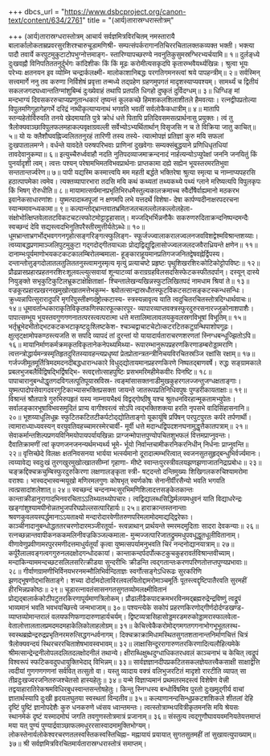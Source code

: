 +++
dbcs_url = "https://www.dsbcproject.org/canon-text/content/634/2761"
title = "(आर्य)तारास्रग्धरास्तोत्रम्"

+++
(आर्य)तारास्रग्धरास्तोत्रम्
आचार्य सर्वज्ञमित्रविरचितम्
नमस्तारायै 
बालार्कालोकताम्रप्रवरसुरशिरश्चारुचूडामणिश्री-
सम्पत्संपर्करागानतिचिररचितालक्तकव्यक्त भक्ती। 
भक्त्या पादौ तवार्ये करपुटमुकुटाटोपभुग्नोत्तमाङ्ग-
स्तारिण्यापच्छरण्ये नवनुतिकुसुमस्रग्भिरभ्यर्चयामि॥ १॥
दुर्लङ्‍ध्ये दुःखवह्नौ विनिपतिततनुर्दुर्भगः कांदिशीकः 
किं किं मूढः करोमीत्यसकृदपि कृतारम्भवैयर्थ्यखिन्नः। 
श्रुत्वा भूयः परेभ्यः क्षतनयन इव व्योम्नि चन्द्रार्कलक्ष्मी-
मालोकाशानिबद्धः परगतिगमनस्त्वां श्रये पापहन्त्रीम्॥ २॥
सर्वस्मिन् सत्त्वमार्गे ननु तव करुणा निर्विशेषं प्रवृत्ता 
तन्मध्ये तद्ग्रहेण ग्रहणमुपगतं मादृशस्याप्यवश्यम्। 
सामर्थ्यं च द्वितीयं सकलजगदघध्वान्ततिग्मांशुबिम्बं 
दुःख्येवाहं तथापि प्रतपति धिगहो दुष्कृतं दुर्विदग्धम्॥ ३॥
धिग्धिङ् मां मन्दभाग्यं दिवसकररुचाप्यप्रणूतान्धकारं 
तृष्यन्तं कूलकच्छे हिमशकलशिलाशीतले हैमवत्याः। 
रत्नद्वीपप्रतोल्या विपुलमणिगुहागेहगर्भे दरिद्रं 
नाथीकृत्याप्यनाथं भगवति भवतीं सर्वलोकैकधात्रीम्॥ ४॥
मातापि स्तन्यहेतोर्विरुवति तनये खेदमायाति पुत्रे 
क्रोधं धत्ते पितापि प्रतिदिवसमसत्प्रार्थनासु प्रयुक्तः। 
त्वं तु त्रैलोक्यवाञ्छाविपुलफलमहाकल्पवृक्षाग्रवल्ली 
सर्वेभ्योऽभ्यर्थितार्थान् विसृजसि न च ते विक्रिया जातु काचित्॥ ५॥
यो यः क्लैशौघवह्निज्वलिततनुरहं तारिणी तस्य तस्ये-
त्यात्मोपज्ञं प्रतिज्ञां कुरु मयि सफलां दुःखपातालमग्ने। 
वर्धन्ते यावदेते परुषपरिभवाः प्राणिनां दुखवेगाः 
सम्यक्संबुद्धयाने प्रणिधिधृतधियां तावदेवानुकम्पा॥ ६॥
इत्युच्चैरुर्ध्ववाहौ नदति नुतिपदव्याजमाक्रन्दनादं 
नार्हत्यन्योऽप्युपेक्षां जननि जनयितुं किं पुनर्यादृशी त्वम्। 
त्वत्तः पश्यन् परेषामभिमतविभवप्रार्थनाः प्राप्तकामा 
दह्ये सह्येन भूयस्तरमरतिभुवा सन्ततान्तर्ज्वरेण॥ ७॥
पापी यद्यस्मि कस्मात्त्वयि मम महती बर्द्धते भक्तिरेषा 
श्रुत्या स्मृत्या च नाम्नाप्यपहरसि हठात्पापमेका त्वमेव। 
त्यक्तव्यापारभारा तदसि मयि कथं कथ्यतां तथ्यकथ्ये 
पथ्यं ग्लाने मरिष्यत्यपि विपुलकृपः किं भिषग् रोरुधीति॥ ८॥
मायामात्सर्यमानप्रभृतिभिरधमैस्तुल्यकालक्रमाच्च 
स्वैर्दोषैर्वाह्यमानो मठकरभ इवानेकसाधारणांशः। 
युष्मत्पादाब्जपूजां न क्षणमपि लभे यत्तदर्थे विशेषा-
देषा कार्पण्यदीनाक्षरपदरचना स्यान्ममावन्ध्यकामा॥ ९॥
कल्पान्तोद्भ्रान्तवातभ्रमितजलचलल्लोलकल्लोलहेला-
संक्षोभोत्क्षिप्तवेलातटविकटचटत्स्फोटमोट्टाट्टहासात्। 
मज्जद्भिर्भिन्ननौकैः सकरुणरुदिताक्रन्दनिष्पन्दमन्दैः
स्वच्छन्दं देवि सद्यस्त्वदभिनुतिपरैस्तीरमुत्तीर्यतेऽब्धेः॥ १०॥
धूमभ्रान्ताभ्रगर्भोद्भवगगनगृहोत्सङ्गरिङ्गत्स्फुलिङ्ग-
स्फूर्जज्ज्वालाकरालज्वलनजवविशद्वेश्मविश्रान्तशय्याः। 
त्वय्याबद्धप्रणामाञ्जलिपुटमुकुटा गद्गदोद्गीतयाच्‍ञाः
प्रोद्यद्विद्युद्विलासोज्ज्वलजलदजवैराध्रियन्ते क्षणेन॥ ११॥
दानाम्भःपूर्यमाणोभयकटकटकालम्बिरोलम्बमाला-
हूङ्काराहूयमानप्रतिगजजनितद्वेषवह्नेर्द्विपस्य। 
दन्तान्तोत्तुङ्गदोलातलतुलिततनुस्त्वामनुस्मृत्य मृत्युं 
प्रत्याचष्टे प्रहृष्टः पृथुशिखरशिरःकोटिकोट्टोपविष्टः॥ १२॥
प्रौढप्रासप्रहारप्रहतनरशिरःशूलवल्ल्युत्सवायां 
शून्याटव्यां कराग्रग्रहविलसदसिस्फेटकस्फीतदर्पान्। 
दस्यून् दास्ये नियुङ्क्ते सभृकुटिकुटिलभ्रूकटाक्षेक्षिताक्षां-
श्चिन्तालेखन्यखिन्नस्फुटलिखितपदं नामधाम श्रियां ते॥ १३॥
वज्रकूरप्रहारप्रखरनखमुखोत्खातमत्तेभकुम्भ-
श्च्योतत्सान्द्रास्रधौतस्फूटविकटसटासङ्कटस्कन्धसन्धिः। 
क्रुध्यन्नापित्सुरारादुपरि मृगरिपुस्तीक्ष्णदंष्ट्रोत्कटास्य-
स्त्रस्यन्नावृत्य याति त्वदुचितरचितस्तोत्रदिग्धार्थवाचः॥ १४॥
धूमावर्तान्धकाराकृतिविकृतफणिस्फारफूत्कारपूर-
व्यापारव्याप्तवक्त्रस्फुरदुरुरसनारज्जुकोनाशपाशैः। 
पापात्सम्भूय भूयस्तवगुणगणनातत्परस्त्वत्परात्मा 
धत्ते मत्तालिमालावलयकुवलस्रगविभूषां विभूतिम्॥ १५॥
भर्तृभ्रूभेदभीतोद्भटकटकभटाकृष्टदुःश्लिष्टकेश-
श्चञ्चद्वाचाटचेटोत्कटरटितकटुग्रन्थिपाशोपगूढः। 
क्षुत्‍तृट्क्षामोपकण्ठस्त्यजति स सपदि व्यापदं तां दुरन्तां 
यो यायादार्यताराचरणशरणतां स्निग्धबन्धूज्झितोऽपि॥ १६॥
मायानिर्माणकर्मक्रमकृतविकृतानेकनेपथ्यमिथ्या-
रूपारम्भानुरूपप्रहरणकिरणाडम्बरोड्डामराणि। 
त्वत्तन्त्रोद्धार्यमन्त्रस्मृतिहृतदुरितस्यावहन्त्यप्रधृष्यां 
प्रेतप्रोतान्त्रतन्त्रीनिचयविरचितस्रञ्जि रक्षांसि रक्षाम्॥ १७॥
गर्जज्जीमूतमूर्तित्रिमदमदनदीबद्धधारान्धकारे
विधुद्‍द्योतायमानप्रहरणकिरणे निष्पतद्बाणवर्षे। 
रुद्धः सङ्ग्रामकाले प्रबलभुजबलैर्विद्विषद्भिर्द्विषद्भि-
स्त्वद्दत्तोत्साहपुष्टिः प्रसभमरिमहीमेकवीरः पिनष्टि॥ १८॥
पापाचारानुबन्धोद्धृतगदविगलत्पूतिपूयास्रविस्र-
त्वङ्मांसासक्तनाडीमुखकुहरगलज्जन्तुजग्धक्षताङ्गाः। 
युष्मत्पादोपसेवागदवरगुटिकाभ्यासभक्तिप्रसक्ता 
जायन्ते जातरूपप्रतिनिधिवपुषः पुण्डरीकायताक्षाः॥ १९॥
विश्रान्तं श्रौतपात्रे गुरुभिरुपहृतं यस्य नाम्नायभैक्ष्यं 
विद्वद्गोष्ठीषु यश्च श्रुतधनविरहान्मूकतामभ्युपेतः। 
सर्वालङ्कारभूषाविभवसमुदितं प्राप्य वागीश्वरत्वं 
सोऽपि त्वद्भक्तिशक्त्या हरति नृपसभे वादिसिंहासनानि॥ २०॥
भूशय्याधूलिधूम्रः स्फुटितकटितटीकर्पटोद्‍द्योतिताङ्गो 
यूकायूंषि प्रपिंषन् परपुटपुरतः कर्परे तर्पणार्थी। 
त्वामाराध्याध्यवस्यन् वरयुवतिवहच्चामरस्मेरचार्वी-
मूर्वी धत्ते मदान्धद्विपदशनघनामुद्धृत्तैकातपत्राम्॥ २१॥
सेवाकर्मान्तशिल्पप्रणयविनिमयोपायपर्यायखिन्नाः 
प्राग्जन्मोपात्तपुण्योपचितशुभफलं वित्तमप्राप्नुवन्तः। 
दैवातिक्रामणीं त्वां कृपणजनजनन्यर्थमभ्यर्थ्य भूमे-
र्भूयो निर्वान्तचामीकरनिकरनिधीन् निर्धनाः प्राप्नुवन्ति॥ २२॥
वृत्तिच्छेदे विलक्षः क्षतनिवसनया भार्यया भर्त्स्यमानो 
दूरादात्मम्भरित्वात् स्वजनसुतसुहृद्बन्धुभिर्वर्ज्यमानः। 
त्वय्यावेद्य स्वदुःखं तुरगखुरमुखोत्खातसीम्नां गृहाणा-
मीष्टे स्वान्तःपुरस्त्रीवलयझणझणाजातनिद्राप्रबोधः॥ २३॥
चङ्क्रद्दिक्‍चक्रचुम्बिस्फुरदुरुकिरणा लक्षणालङ्कृता स्त्री-
षट्दन्तो दन्तिमुख्यः शिखिगलकरुचिश्यामरोमा वराश्वः। 
भास्वद्भास्वन्मयूखो मणिरमलगुणः कोषभृत् स्वर्णकोषः 
सेनानीर्वीरसैन्यो भवति भगवति त्वत्प्रसादांशलेशात्॥ २४॥
स्वच्छन्दं चन्दनाम्भःसुरभिमणिशिलादत्तसङ्केतकान्तः 
कान्ताक्रीडानुरागादभिनवरचिताऽऽतिथ्यतथ्योपचारः। 
त्वद्विद्यालब्धसिद्धिर्मलयमधुवनं याति विद्याधरेन्द्रः 
खङ्गांशुश्यामपीनोन्नतभुजपरिघप्रोल्लसत्पारिहार्यः॥ २५॥
हाराक्रान्तस्तनान्ताः श्रवणकुवलयस्पर्द्धमानाऽऽयताक्ष्यो 
मन्दारोदारवेणीतरुणपरिमलामोदमाद्यद्‍द्विरेफाः। 
काञ्चीनादानुबन्धोद्धततरचरणोदारमञ्जीरतूर्या-
स्त्वन्नाथान् प्रार्थयन्ते स्मरमदमुदिताः सादरा देवकन्याः॥ २६॥
रत्नच्छन्नान्तवापीकनककमलिनीवज्रकिञ्जल्कमाला-
मुन्मज्जत्पारिजातद्रुममधुपवधूद्धूतधूलीवितानाम्। 
वीणावेणुप्रवीणामरपुररमणीदत्तमाधुर्यतूर्यां
कृत्वा युष्मत्सपर्यामनुभवति चिरं नन्दनोद्यानयात्राम्॥ २७॥
कर्पूरैलालवङ्गत्वगगुरुनलदक्षोदगन्धोदकायां। 
कान्ताकन्दर्पदर्पोत्कटकुचकुहरावर्तविश्रान्तवीच्याम्। 
मन्दाकिन्याममन्दच्छटसलिलसरित्क्रीडया सुन्दरीभिः
क्रीडन्ति त्वद्गतान्तःकरणपरिणतोत्तप्तपुण्यप्रभावाः॥ २८॥
गीर्वाणग्रामणीभिर्विनयभरनमन्मौलिभिर्वन्दिताज्ञः
स्वर्गोत्सङ्गेऽधिरूढः सुरकरिणि झणद्भूषणोद्भासिताङ्गे। 
शच्या दोर्दामदोलाविरलवलयितोद्दामरोमाञ्चमूर्तिः 
पूतस्त्वद्दृष्टिपातैरवति सुरमहीं हीरभिन्नप्रकोष्ठः॥ २९॥
चूडारत्नावतंसासनगतसुगतव्योमलक्ष्मीवितानं
प्रोद्यद्बालार्ककोटीपटुतरकिरणापूर्यमाणत्रिलोकम्। 
प्रौढालीढैकपादक्रमभरविनमद्ब्रह्मरुद्रेन्द्रविष्णुं 
त्वद्रूपं भाव्यमानं भवति भवभयच्छित्त्ये जन्मभाजाम्॥ ३०॥
पश्यन्त्येके सकोपं प्रहरणकिरणोद्गीर्णदोर्दण्डखण्ड-
व्याप्तव्योमान्तरालं वलयफणिफणादारुणाहार्यचर्यम्। 
द्विष्टव्यत्रासिहासोड्डमरडमरुकोड्डामरास्फालवेला-
वेतालोत्तालतालप्रमदमदमहाकेलिकोलाहलोग्रम्॥ ३१॥
केचित्त्वेकैकरोमोद्गमगतगगनाभोगभूभूतलस्थ-
स्वस्थब्रह्मेन्द्ररुद्रप्रभृतिनरमरुत्सिद्धगन्धर्वनागम्।
दिक्‍चक्राक्रामिधामस्थितसुगतशतानान्तनिर्माणचित्तं
चित्रं त्रैलोक्यवन्दयं स्थिरचररचिताशेषभावस्वभावम्॥ ३२॥
लाक्षासिन्दूररागारुणतरकिरणादित्यलौहित्यमेके 
श्रीमत्सान्द्रेन्द्रनीलोपलदलितदलक्षोदनीलं तथान्ये। 
क्षीराब्धिक्षुब्धदुग्धाधिकतरधवलं काञ्चनाभं च केचित् 
त्वद्रूपं विश्वरूपं स्फटिकवदुपधायुक्तिभेदाद् विभिन्नम्॥ ३३॥
सार्वज्ञज्ञानदीपप्रकटितसकलज्ञेयतत्त्वैकसाक्षी 
साक्षाद्वेत्ति त्वदीयां गुणगणगणनां सर्ववित् तत्सुतो वा। 
यस्तु व्यादाय वक्त्रं वलिभुजरटितं मादृशो रारटीति 
व्यापत् सा तीव्रदुःखज्वरजनितरुजश्चेतसो हास्यहेतुः॥ ३४॥
यन्मे विज्ञाप्यमानं प्रथमतरमदस्त्वं विशेषेण वेत्त्री 
तद्वयाहारातिरेकश्रमविधिरबुधस्वान्तसन्तोषहेतुः। 
किन्तु स्निग्धस्य बन्धोर्विषमिव पुरतो दुःखमुद्गीर्य वाचां 
ज्ञातार्थस्यापि दुःखी हृदयलघुतया स्वस्थतां विन्दतीव॥ ३५॥
कल्याणानन्दसिन्धुप्रकटशशिकले शीतलां देहि दृष्टिं 
पुष्टिं ज्ञानोपदेशैः कुरु धनकरुणे ध्वंसय ध्वान्तमन्तः। 
त्वत्स्तोत्राम्भःपवित्रीकृतमनसि मयि श्रेयसः स्थानमेकं 
दृष्टं यस्मादमोघं जगति तवगुणस्तोत्रमात्रं प्रजानाम्॥ ३६॥
संस्तुत्य त्वद्गुणौघावयवमनियतेयत्तमाप्तं मया यत् 
पुण्यं पुण्यार्द्रवाञ्छाफलमधुररसास्वादमामुक्तिभोग्यम्। 
लोकस्तेनार्यलोकेश्वरचरणतलस्वस्तिकस्वस्तिचिह्ना-
मह्नायायं प्रयायात् सुगतसुतमहीं तां सुखावत्युपाख्याम्॥ ३७॥
श्री सर्वज्ञमित्रविरचितमार्यतारास्रग्धरास्तोत्रं समाप्तम्।
